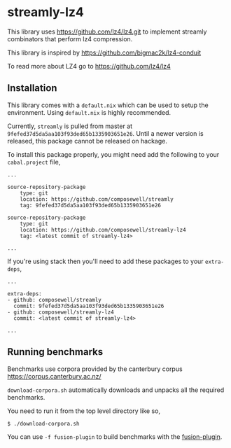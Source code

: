 # streamly-lz4

This library uses <https://github.com/lz4/lz4.git> to implement streamly
combinators that perform lz4 compression.

This library is inspired by <https://github.com/bigmac2k/lz4-conduit>

To read more about LZ4 go to <https://github.com/lz4/lz4>

## Installation

This library comes with a `default.nix` which can be used to setup the
environment. Using `default.nix` is highly recommended.

Currently, `streamly` is pulled from master at
`9fefed37d5da5aa103f93ded65b1335903651e26`. Until a newer version is released,
this package cannot be released on hackage.

To install this package properly, you might need add the following to your
`cabal.project` file,
```
...

source-repository-package
    type: git
    location: https://github.com/composewell/streamly
    tag: 9fefed37d5da5aa103f93ded65b1335903651e26

source-repository-package
    type: git
    location: https://github.com/composewell/streamly-lz4
    tag: <latest commit of streamly-lz4>

...
```

If you're using stack then you'll need to add these packages to your `extra-deps`,
```
...

extra-deps:
- github: composewell/streamly
  commit: 9fefed37d5da5aa103f93ded65b1335903651e26
- github: composewell/streamly-lz4
  commit: <latest commit of streamly-lz4>

...
```

## Running benchmarks

Benchmarks use corpora provided by the canterbury corpus
<https://corpus.canterbury.ac.nz/>

`download-corpora.sh` automatically downloads and unpacks all the required
benchmarks.

You need to run it from the top level directory like so,
```
$ ./download-corpora.sh
```

You can use `-f fusion-plugin` to build benchmarks with the
[fusion-plugin](https://github.com/composewell/fusion-plugin).
